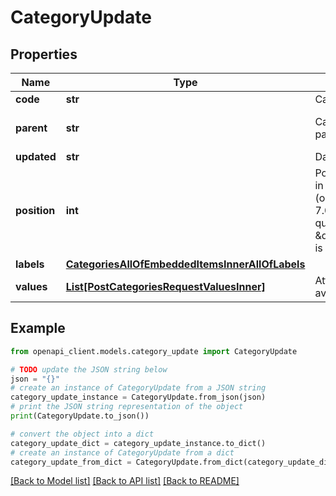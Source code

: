 # CategoryUpdate


## Properties

Name | Type | Description | Notes
------------ | ------------- | ------------- | -------------
**code** | **str** | Category code | 
**parent** | **str** | Category code of the parent&#39;s category | [optional] [default to 'null']
**updated** | **str** | Date of the last update | [optional] 
**position** | **int** | Position of the category in its level, start from 1 (only available since the 7.0 version and when query parameter \&quot;with_position\&quot; is set to \&quot;true\&quot;) | [optional] 
**labels** | [**CategoriesAllOfEmbeddedItemsInnerAllOfLabels**](CategoriesAllOfEmbeddedItemsInnerAllOfLabels.md) |  | [optional] 
**values** | [**List[PostCategoriesRequestValuesInner]**](PostCategoriesRequestValuesInner.md) | Attribute values (only available on SaaS). | [optional] 

## Example

```python
from openapi_client.models.category_update import CategoryUpdate

# TODO update the JSON string below
json = "{}"
# create an instance of CategoryUpdate from a JSON string
category_update_instance = CategoryUpdate.from_json(json)
# print the JSON string representation of the object
print(CategoryUpdate.to_json())

# convert the object into a dict
category_update_dict = category_update_instance.to_dict()
# create an instance of CategoryUpdate from a dict
category_update_from_dict = CategoryUpdate.from_dict(category_update_dict)
```
[[Back to Model list]](../README.md#documentation-for-models) [[Back to API list]](../README.md#documentation-for-api-endpoints) [[Back to README]](../README.md)


